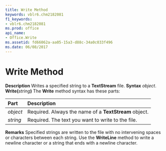 ```yaml
---
title: Write Method
keywords: vblr6.chm2182081
f1_keywords:
- vblr6.chm2182081
ms.prod: office
api_name:
- Office.Write
ms.assetid: fd66062a-aa05-15a3-d88c-34a0c033f496
ms.date: 06/08/2017
---
```



# Write Method



 **Description**
Writes a specified string to a  **TextStream** file.
 **Syntax**
 _object_. **Write(**_string_**)**
The  **Write** method syntax has these parts:


|**Part**|**Description**|
|:-----|:-----|
| _object_|Required. Always the name of a  **TextStream** object.|
| _string_|Required. The text you want to write to the file.|

 **Remarks**
Specified strings are written to the file with no intervening spaces or characters between each string. Use the  **WriteLine** method to write a newline character or a string that ends with a newline character.

